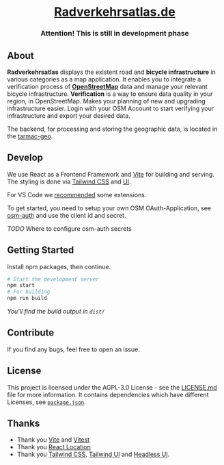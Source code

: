 <div align="center">
  <!-- <img src="src/images/" height="80" /> -->
  <h1 align="center"><a href="https://radverkehtsatlas.de">Radverkehrsatlas.de</a></h1>
  <h3><strong>Attention!</strong> This is still in development phase</h3>
</div>

## About
**Radverkehrsatlas** displays the existent road and **bicycle infrastructure** in various categories as a map application. It enables you to integrate a verification process of [**OpenStreetMap**](https://www.openstreetmap.org) data and manage your relevant bicycle infrastructure. **Verification** is a way to ensure data quality in your region, in OpenStreetMap. Makes your planning of new and upgrading infrastructure easier. Login with your OSM Account to start verifying your infrastructure and export your desired data.

The backend, for processing and storing the geographic data, is located in the [tarmac-geo](https://github.com/FixMyBerlin/tarmac-geo).

## Develop

We use React as a Frontend Framework and [Vite](https://vitejs.dev/) for building and serving. The styling is done via [Tailwind CSS](https://tailwindcss.com/) and [UI](https://tailwindui.com/).

For VS Code we [recommended](.vscode/extensions.json) some extensions.

To get started, you need to setup your own OSM OAuth-Application, see [osm-auth](https://github.com/osmlab/osm-auth#registering-an-application) and use the client id and secret.

*TODO* Where to configure osm-auth secrets

## Getting Started

Install npm packages, then continue.

```sh
# Start the development server
npm start
# For building
npm run build
```
*You'll find the build output in `dist/`*

## Contribute

If you find any bugs, feel free to open an issue.
## License

This project is licensed under the AGPL-3.0 License - see the [LICENSE.md](LICENSE.md) file for more information.
It contains dependencies which have different Licenses, see [`package.json`](./package.json).

## Thanks

- Thank you [Vite](https://vitejs.dev/) and [Vitest](https://vitest.dev/)
- Thank you [React Location](https://github.com/TanStack/router)
- Thank you [Tailwind CSS](https://tailwindcss.com/), [Tailwind UI](https://tailwindui.com/) and [Headless UI](https://headlessui.com//).
